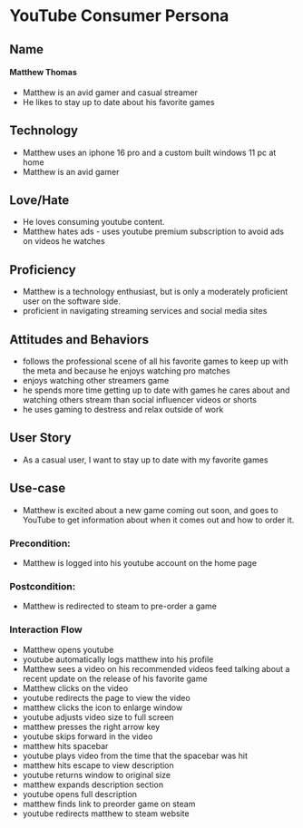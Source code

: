 # YouTube Consumer Persona

## Name
#### Matthew Thomas
* Matthew is an avid gamer and casual streamer
* He likes to stay up to date about his favorite games 

## Technology
* Matthew uses an iphone 16 pro and a custom built windows 11 pc at home
* Matthew is an avid gamer

## Love/Hate
* He loves consuming youtube content. 
* Matthew hates ads - uses youtube premium subscription to avoid ads on videos he watches

## Proficiency
* Matthew is a technology enthusiast, but is only a moderately proficient user on the software side. 
* proficient in navigating streaming services and social media sites

## Attitudes and Behaviors
* follows the professional scene of all his favorite games to keep up with the meta and because he enjoys watching pro matches
* enjoys watching other streamers game
* he spends more time getting up to date with games he cares about and watching others stream than social influencer videos or shorts
* he uses gaming to destress and relax outside of work

## User Story
* As a casual user, I want to stay up to date with my favorite games

## Use-case
* Matthew is excited about a new game coming out soon, and goes to YouTube to get information about when it comes out and how to order it.

### Precondition: 
* Matthew is logged into his youtube account on the home page
### Postcondition: 
* Matthew is redirected to steam to pre-order a game

### Interaction Flow
* Matthew opens youtube 
* youtube automatically logs matthew into his profile
* Matthew sees a video on his recommended videos feed talking about a recent update on the release of his favorite game
* Matthew clicks on the video
* youtube redirects the page to view the video 
* matthew clicks the icon to enlarge window
* youtube adjusts video size to full screen
* matthew presses the right arrow key
* youtube skips forward in the video
* matthew hits spacebar
* youtube plays video from the time that the spacebar was hit
* matthew hits escape to view description
* youtube returns window to original size
* matthew expands description section
* youtube opens full description
* matthew finds link to preorder game on steam
* youtube redirects matthew to steam website
